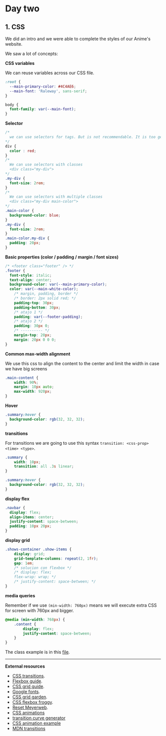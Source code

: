 # Day two

## 1. CSS

We did an intro and we were able to complete the styles of our Anime's website.

We saw a lot of concepts:

**CSS variables**

We can reuse variables across our CSS file.

```css
:root {
  --main-primary-color: #4C4AE6;
  --main-font: 'Raleway', sans-serif;
}

body {
  font-family: var(--main-font);
}
```

**Selector**

```css
/* 
  we can use selectors for tags. But is not recommendable. It is too generic
*/
div {
  color : red;
}
/*
  We can use selectors with classes
  <div class="my-div">
*/
.my-div {
  font-size: 2rem;
}
/*
  We can use selectors with multiple classes
  <div class="my-div main-color">
*/
.main-color {
  background-color: blue;
}
.my-div {
  font-size: 2rem;
}
.main-color.my-div {
  padding: 20px;
}
```

**Basic properties (color / padding / margin / font sizes)**

```css
/* <footer class="footer" /> */
.footer {
  font-style: italic;
  text-align: center;
  background-color: var(--main-primary-color);
  color: var(--main-white-color);
	/* margin, padding, border */
	/* border: 2px solid red; */
	padding-top: 30px;
	padding-bottom: 30px;
	/* atajo 1 */
	padding: var(--footer-padding);
	/* atajo 2 */
	padding: 30px 0;
	/* ---------- */
	margin-top: 20px;
	margin: 20px 0 0 0;
}
```

**Common max-width alignment**

We use this css to align the content to the center and limit the width in case we have big screens

```css
.main-content {
	width: 90%;
	margin: 10px auto;
	max-width: 920px;
}
```

**Hover**

```css
.summary:hover {
  background-color: rgb(32, 32, 32);
}
```

**transitions**

For transitions we are going to use this syntax `transition: <css-prop> <time> <type>`.

```css
.summary {
	width: 10px;
	transition: all .3s linear;
}

.summary:hover {
  background-color: rgb(32, 32, 32);
}
```

**display flex**

```css
.navbar {
  display: flex;
  align-items: center;
  justify-content: space-between;
  padding: 10px 20px;
}
```

**display grid**

```css
.shows-container .show-items {
	display: grid;
	grid-template-columns: repeat(2, 1fr);
	gap: 1em;
	/* solucion con flexbox */
	/* display: flex;
	flex-wrap: wrap; */
	/* justify-content: space-between; */
}
```

**media queries**

Remember if we use `(min-width: 760px)` means we will execute extra CSS for screen with 760px and bigger.

```css
@media (min-width: 768px) {
	.content {
		display: flex;
		justify-content: space-between;
	}
}
```

The class example is in this [file](https://github.com/KeepCoding-FAM-Expleo-2022/curso-frontend/blob/main/css-day/main.css).

---

**External resources**

- [CSS transitions](https://developer.mozilla.org/en-US/docs/Web/CSS/CSS_Transitions/Using_CSS_transitions).
- [Flexbox guide](https://css-tricks.com/snippets/css/a-guide-to-flexbox/).
- [CSS grid guide](https://css-tricks.com/snippets/css/complete-guide-grid/).
- [Google fonts](https://fonts.google.com/).
- [CSS grid garden](https://cssgridgarden.com/).
- [CSS flexbox froggy](https://flexboxfroggy.com/).
- [Reset Meyerweb](https://meyerweb.com/eric/tools/css/reset/).
- [CSS animations](https://www.w3schools.com/css/css3_animations.asp)
- [transition curve generator](https://matthewlein.com/tools/ceaser)
- [CSS animation example](https://www.w3schools.com/css/tryit.asp?filename=trycss3_animation3)
- [MDN transitions](https://developer.mozilla.org/en-US/docs/Web/CSS/CSS_Transitions/Using_CSS_transitions)
